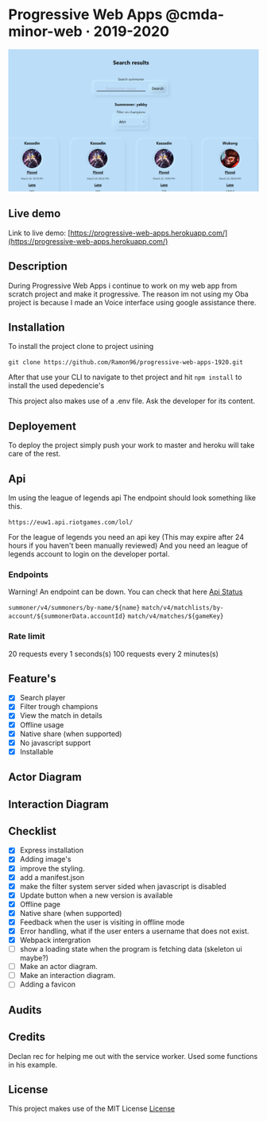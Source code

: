 # Progressive Web Apps @cmda-minor-web · 2019-2020

![screenshot of the homepage of the pwa subject](https://github.com/Ramon96/progressive-web-apps-1920/blob/master/readme-sources/pwa.png?raw=true)

<!-- Add a link to your live demo in Github Pages 🌐-->
## Live demo
Link to live demo: [https://progressive-web-apps.herokuapp.com/](https://progressive-web-apps.herokuapp.com/)

<!-- ☝️ replace this description with a description of your own work -->
## Description
During Progressive Web Apps i continue to work on my web app from scratch project and make it progressive. The reason im not using my Oba project is because I made an Voice interface using google assistance there. 

<!-- Add a nice image here at the end of the week, showing off your shiny frontend 📸 -->

<!-- Maybe a table of contents here? 📚 -->

<!-- How about a section that describes how to install this project? 🤓 -->
## Installation
To install the project clone to project usining 

`git clone https://github.com/Ramon96/progressive-web-apps-1920.git`

After that use your CLI to navigate to thet project and hit `npm install` to install the used depedencie's

This project also makes use of a .env file. Ask the developer for its content.

## Deployement

To deploy the project simply push your work to master and heroku will take care of the rest.

## Api
Im using the league of legends api 
The endpoint should look something like this. 

`https://euw1.api.riotgames.com/lol/`

For the league of legends you need an api key (This may expire after 24 hours if you haven't been manually reviewed) 
And you need an league of legends account to login on the developer portal. 

### Endpoints
Warning! 
An endpoint can be down.
You can check that here [Api Status](https://developer.riotgames.com/api-status/)

`summoner/v4/summoners/by-name/${name}`
`match/v4/matchlists/by-account/${summonerData.accountId}`
`match/v4/matches/${gameKey}`

### Rate limit
20 requests every 1 seconds(s)
100 requests every 2 minutes(s)

<!-- ...but how does one use this project? What are its features 🤔 -->
## Feature's
- [x] Search player
- [x] Filter trough champions
- [x] View the match in details
- [x] Offline usage
- [x] Native share (when supported)
- [x] No javascript support
- [x] Installable

<!-- What external data source is featured in your project and what are its properties 🌠 -->

## Actor Diagram

## Interaction Diagram

<!-- Maybe a checklist of done stuff and stuff still on your wishlist? ✅ -->
## Checklist
- [x] Express installation
- [x] Adding image's
- [x] improve the styling.
- [x] add a manifest.json
- [x] make the filter system server sided when javascript is disabled
- [x] Update button when a new version is available
- [x] Offline page
- [x] Native share (when supported)
- [x] Feedback when the user is visiting in offline mode
- [x] Error handling, what if the user enters a username that does not exist.
- [x] Webpack intergration
- [ ] show a loading state when the program is fetching data (skeleton ui maybe?)
- [ ] Make an actor diagram.
- [ ] Make an interaction diagram.
- [ ] Adding a favicon

## Audits

<!-- How about a license here? 📜 (or is it a licence?) 🤷 -->

## Credits
Declan rec for helping me out with the service worker. Used some functions in his example.

## License 
This project makes use of the MIT License
[License](https://github.com/Ramon96/progressive-web-apps-1920/blob/master/LICENSE)
